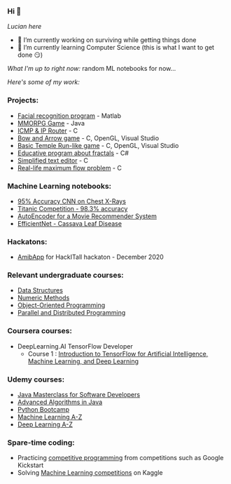### Hi 👋
*Lucian here*

- 🔭 I’m currently working on surviving while getting things done
- 🌱 I’m currently learning Computer Science (this is what I want to get done :smirk:)

*What I'm up to right now:* random ML notebooks for now...

*Here's some of my work:*
### Projects:
- [Facial recognition program](https://github.com/lucigrigo/University/tree/master/1st%20Year/MN%20-%20Numeric%20Methods/Tema2/checker%20Moodle) - Matlab
- [MMORPG Game](https://github.com/lucigrigo/League-of-OOP) - Java
- [ICMP & IP Router](https://github.com/lucigrigo/University/tree/master/2nd%20Year/PCom%20-%20Communication%20Protocols/Tema1%20-%20Router/varianta_finala) - C
- [Bow and Arrow game](https://github.com/lucigrigo/University/tree/master/3rd%20Year/EGC%20-%20Computer%20Graphics/LabFramework/Framework-EGC-master/Source/Laboratoare/Tema1) - C, OpenGL, Visual Studio
- [Basic Temple Run-like game](https://github.com/lucigrigo/University/tree/master/3rd%20Year/EGC%20-%20Computer%20Graphics/LabFramework/Framework-EGC-withrendertext/Source/Laboratoare/Tema3) - C, OpenGL, Visual Studio
- [Educative program about fractals](https://github.com/lucigrigo/CSharpProjects/tree/main/C%23Projects/Fractali) - C#
- [Simplified text editor](https://github.com/lucigrigo/University/tree/master/1st%20Year/PC%20-%20Computer%20Programming%20-%20C/Tema2.FormatareText/tema2_cb) - C
- [Real-life maximum flow problem](https://github.com/lucigrigo/University/blob/master/1st%20Year/SD%20-%20Data%20Structures/Tema3/checkert3_v3/tema3.c) - C

### Machine Learning notebooks:
- [95% Accuracy CNN on Chest X-Rays](https://www.kaggle.com/grigorelucian/95-accuracy-cnn-on-chest-x-rays)
- [Titanic Competition - 98.3% accuracy](https://www.kaggle.com/grigorelucian/titanic-competition-98-3-accuracy)
- [AutoEncoder for a Movie Recommender System](https://www.kaggle.com/grigorelucian/autoencoder-for-a-movie-recommender-system)
- [EfficientNet - Cassava Leaf Disease](https://github.com/lucigrigo/practice-makes-perfect/blob/main/MachineLearning/Cassava%20Leaf%20Disease%20Competition/efficientnet-with-tfrecords-cassava-leaf-disease.ipynb)

### Hackatons:
- [AmibApp](https://github.com/lucigrigo/HackITall2020) for HackITall hackaton - December 2020

### Relevant undergraduate courses:
- [Data Structures](https://github.com/lucigrigo/University/tree/master/1st%20Year/SD%20-%20Data%20Structures)
- [Numeric Methods](https://github.com/lucigrigo/University/tree/master/1st%20Year/MN%20-%20Numeric%20Methods)
- [Object-Oriented Programming](https://github.com/lucigrigo/University/tree/master/2nd%20Year/POO%20-%20Object-Oriented%20Programming)
- [Parallel and Distributed Programming](https://github.com/lucigrigo/University/tree/master/3rd%20Year/APD%20-%20Parallel%20and%20Distributed%20Algorithms)

### Coursera courses:
- DeepLearning.AI TensorFlow Developer
    - Course 1 : [Introduction to TensorFlow for Artificial Intelligence, Machine Learning, and Deep Learning](https://github.com/lucigrigo/CourseraCourses/tree/main/DeepLearning.AI%20Tensorflow%20Developer/Course%201%20-%20Introduction%20to%20TensorFlow%20for%20Artificial%20Intelligence%2C%20Machine%20Learning%2C%20and%20Deep%20Learning)

### Udemy courses:
- [Java Masterclass for Software Developers](https://github.com/lucigrigo/UdemyCourses/tree/master/JavaMasterclassUDEMY)
- [Advanced Algorithms in Java](https://github.com/lucigrigo/UdemyCourses/tree/master/AdvancedAlgorithmsInJavaUDEMY)
- [Python Bootcamp](https://github.com/lucigrigo/UdemyCourses/tree/master/PythonBootcampUDEMY)
- [Machine Learning A-Z](https://github.com/lucigrigo/UdemyCourses/tree/master/MachineLearningA-ZUDEMY/Machine-Learning-A-Z-New/Machine%20Learning%20A-Z%20New)
- [Deep Learning A-Z](https://github.com/lucigrigo/UdemyCourses/tree/master/DeepLearningA-ZUDEMY)

### Spare-time coding:
- Practicing [competitive programming](https://github.com/lucigrigo/practice-makes-perfect/tree/main/TestSources/C%2B%2B) from competitions such as Google Kickstart
- Solving [Machine Learning competitions](https://github.com/lucigrigo/practice-makes-perfect/tree/main/MachineLearning) on Kaggle
